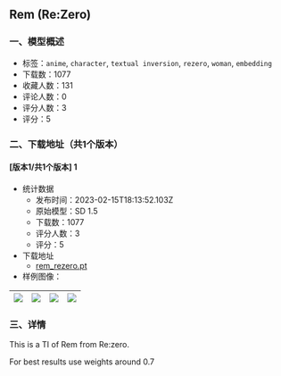 ## Rem (Re:Zero)
### 一、模型概述

- 标签：`anime`, `character`, `textual inversion`, `rezero`, `woman`, `embedding`
- 下载数：1077
- 收藏人数：131
- 评论人数：0
- 评分人数：3
- 评分：5

### 二、下载地址（共1个版本）

#### [版本1/共1个版本] 1

- 统计数据
  - 发布时间：2023-02-15T18:13:52.103Z
  - 原始模型：SD 1.5
  - 下载数：1077
  - 评分人数：3
  - 评分：5
- 下载地址
  - [rem_rezero.pt](https://civitai.com/api/download/models/10906)
- 样例图像：

| <img src="https://image.civitai.com/xG1nkqKTMzGDvpLrqFT7WA/be844e17-7c2a-47fa-e38f-be04a0bdf400/width=450/105406.jpeg" /> | <img src="https://image.civitai.com/xG1nkqKTMzGDvpLrqFT7WA/b151c84e-65ba-4cad-7bae-cc8576370900/width=450/105413.jpeg" /> | <img src="https://image.civitai.com/xG1nkqKTMzGDvpLrqFT7WA/7b63876c-ef7e-48e4-6192-9a03d4738300/width=450/105412.jpeg" /> | <img src="https://image.civitai.com/xG1nkqKTMzGDvpLrqFT7WA/15b71e78-7195-41f7-edab-4da268c10800/width=450/105411.jpeg" /> |
| ---- | ---- | ---- | ---- |


### 三、详情
<p>This is a TI of Rem from Re:zero.</p><p>For best results use weights around 0.7</p>